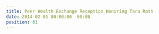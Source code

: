 ```yaml
---
title: Peer Health Exchange Reception Honoring Tara Roth
date: 2014-02-01 00:00:00 -08:00
position: 61
---
```


